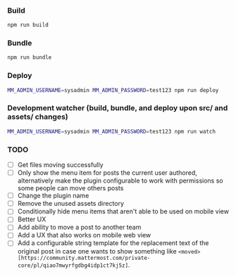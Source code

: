 ### Build

```bash
npm run build
```

### Bundle

```bash
npm run bundle
```

### Deploy

```bash
MM_ADMIN_USERNAME=sysadmin MM_ADMIN_PASSWORD=test123 npm run deploy
```

### Development watcher (build, bundle, and deploy upon src/ and assets/ changes)

```bash
MM_ADMIN_USERNAME=sysadmin MM_ADMIN_PASSWORD=test123 npm run watch
```

### TODO

- [ ] Get files moving successfully
- [ ] Only show the menu item for posts the current user authored, alternatively make the plugin configurable to work with permissions so some people can move others posts
- [ ] Change the plugin name
- [ ] Remove the unused assets directory
- [ ] Conditionally hide menu items that aren't able to be used on mobile view
- [ ] Better UX
- [ ] Add ability to move a post to another team
- [ ] Add a UX that also works on mobile web view
- [ ] Add a configurable string template for the replacement text of the original post in case one wants to show something like `<moved>[https://community.mattermost.com/private-core/pl/qiao7mwyrfgdbg4idp1ct7kj5z]`.
